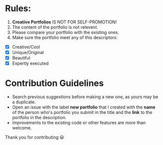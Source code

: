 # Rules:
1. **Creative Portfolios** IS NOT FOR SELF-PROMOTION!
2. The content of the portfolio is not relevent.
3. Please compare your portfolio with the existing ones.
4. Make sure the portfolio meet any of this descriptors:
  - [x] Creative/Cool
  - [x] Unique/Original
  - [x] Beautiful
  - [x] Expertly executed

# Contribution Guidelines
- Search previous suggestions before making a new one, as yours may be a duplicate.
- Open an issue with the label **new portfolio** that I created with the **name** of the person who's portfolio you submit in the title and the **link** to the portfolio in the description.
- Improvements to the existing code or other features are more than welcome.

Thank you for contributing 😃
